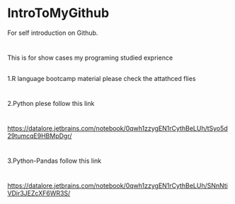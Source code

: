 # IntroToMyGithub
For self introduction on Github. 
#
This is for show cases my programing studied exprience
##
1.R language bootcamp material please check the attathced flies
#
2.Python plese follow this link
#
https://datalore.jetbrains.com/notebook/0qwh1zzygEN1rCythBeLUh/tSyo5d29tumcqE9HBMpDgr/
#
3.Python-Pandas follow this link
#
https://datalore.jetbrains.com/notebook/0qwh1zzygEN1rCythBeLUh/SNnNtiVDir3JEZcXF6WR3S/
